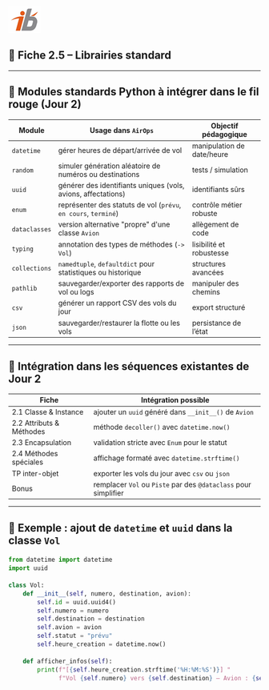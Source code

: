 ![Logo](images\logo.png)

## 🧩 Fiche 2.5 – Librairies standard

---

## 🔧 Modules standards Python à intégrer dans le fil rouge (Jour 2)

| Module        | Usage dans `AirOps`                                             | Objectif pédagogique       |
| ------------- | --------------------------------------------------------------- | -------------------------- |
| `datetime`    | gérer heures de départ/arrivée de vol                           | manipulation de date/heure |
| `random`      | simuler génération aléatoire de numéros ou destinations         | tests / simulation         |
| `uuid`        | générer des identifiants uniques (vols, avions, affectations)   | identifiants sûrs          |
| `enum`        | représenter des statuts de vol (`prévu`, `en cours`, `terminé`) | contrôle métier robuste    |
| `dataclasses` | version alternative "propre" d'une classe `Avion`               | allègement de code         |
| `typing`      | annotation des types de méthodes (`-> Vol`)                     | lisibilité et robustesse   |
| `collections` | `namedtuple`, `defaultdict` pour statistiques ou historique     | structures avancées        |
| `pathlib`     | sauvegarder/exporter des rapports de vol ou logs                | manipuler des chemins      |
| `csv`         | générer un rapport CSV des vols du jour                         | export structuré           |
| `json`        | sauvegarder/restaurer la flotte ou les vols                     | persistance de l’état      |

---

## 🔄 Intégration dans les séquences existantes de Jour 2

| Fiche                    | Intégration possible                                            |
| ------------------------ | --------------------------------------------------------------- |
| 2.1 Classe & Instance    | ajouter un `uuid` généré dans `__init__()` de `Avion`           |
| 2.2 Attributs & Méthodes | méthode `decoller()` avec `datetime.now()`                      |
| 2.3 Encapsulation        | validation stricte avec `Enum` pour le statut                   |
| 2.4 Méthodes spéciales   | affichage formaté avec `datetime.strftime()`                    |
| TP inter-objet           | exporter les vols du jour avec `csv` ou `json`                  |
| Bonus                    | remplacer `Vol` ou `Piste` par des `@dataclass` pour simplifier |

---

## 🧪 Exemple : ajout de `datetime` et `uuid` dans la classe `Vol`

```python
from datetime import datetime
import uuid

class Vol:
    def __init__(self, numero, destination, avion):
        self.id = uuid.uuid4()
        self.numero = numero
        self.destination = destination
        self.avion = avion
        self.statut = "prévu"
        self.heure_creation = datetime.now()

    def afficher_infos(self):
        print(f"[{self.heure_creation.strftime('%H:%M:%S')}] "
              f"Vol {self.numero} vers {self.destination} – Avion : {self.avion}")
```
